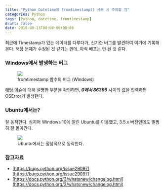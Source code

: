 ```yaml
---
title: "Python Datetime의 fromtimestamp() 사용 시 주의할 점"
categories: Python
tags: [Python, datetime, fromtimestamp]
draft: false
date: 2018-09-13T00:08:00+09:00
---
```


최근에 Timestamp가 있는 데이터를 다루다가, 신기한 버그를 발견하여 여기에 기록해 본다. 해당 문제가 수정된 것 같기는 한데, 아직 배포는 안 된 것 같다.

### Windows에서 발생하는 버그

<figure>
    <img src="{{ "media/img/python_fromtimestamp_windows.png" | absolute_url }}">
    <figcaption>fromtimestamp 함수의 버그 (Windows)</figcaption>
</figure>

[해당 이슈](https://bugs.python.org/issue29097)에 대해 설명한 부분을 확인하면, __*0에서 86399*__ 사이의 값을 입력하면 OSError가 발생한다.

### Ubuntu에서는?

잘 동작한다. 심지어 Windows 10에 깔린 Ubuntu를 이용했고, 3.5.x 버전인데도 멀쩡히 잘 돌아간다. 

<figure>
    <img src="{{ "media/img/python_fromtimestamp_ubuntu.png" | absolute_url }}">
    <figcaption>Ubuntu에서는 정상적으로 동작한다.</figcaption>
</figure>

### 참고자료

* [https://bugs.python.org/issue29097](https://bugs.python.org/issue29097)
* [https://docs.python.org/3/whatsnew/changelog.html](https://docs.python.org/3/whatsnew/changelog.html)